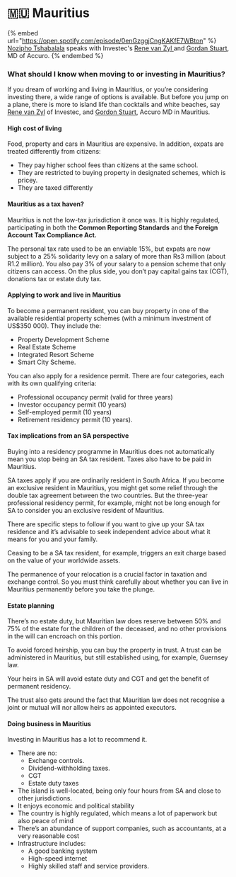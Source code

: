 # 🇲🇺 Mauritius

{% embed url="https://open.spotify.com/episode/0enGzggjCngKAKfE7WBton" %}
[Nozipho Tshabalala](https://www.linkedin.com/in/noziphotshabalala/?originalSubdomain=za) speaks with Investec's [Rene van Zyl ](https://www.linkedin.com/in/renelabuschagne/?originalSubdomain=za)and [Gordan Stuart](https://www.linkedin.com/in/gordon-stuart-81645a173/?originalSubdomain=mu), MD of Accuro.
{% endembed %}

### What should I know when moving to or investing in Mauritius?&#x20;

If you dream of working and living in Mauritius, or you’re considering investing there, a wide range of options is available. But before you jump on a plane, there is more to island life than cocktails and white beaches, say [Rene van Zyl](https://www.linkedin.com/in/renelabuschagne/?originalSubdomain=za) of Investec, and [Gordon Stuart](https://www.linkedin.com/in/gordon-stuart-81645a173/?originalSubdomain=mu), Accuro MD in Mauritius.

#### &#x20;**High cost of living**

Food, property and cars in Mauritius are expensive. In addition, expats are treated differently from citizens:

* They pay higher school fees than citizens at the same school.
* They are restricted to buying property in designated schemes, which is pricey.
* They are taxed differently

#### **Mauritius as a tax haven?**

Mauritius is not the low-tax jurisdiction it once was. It is highly regulated, participating in both the **Common Reporting Standards** and **the Foreign Account Tax Compliance Act.**

The personal tax rate used to be an enviable 15%, but expats are now subject to a 25% solidarity levy on a salary of more than Rs3 million (about R1.2 million). You also pay 3% of your salary to a pension scheme that only citizens can access. On the plus side, you don’t pay capital gains tax (CGT), donations tax or estate duty tax.

#### **Applying to work and live in Mauritius**

To become a permanent resident, you can buy property in one of the available residential property schemes (with a minimum investment of US$350 000). They include the:

* Property Development Scheme
* Real Estate Scheme
* Integrated Resort Scheme
* Smart City Scheme.

You can also apply for a residence permit. There are four categories, each with its own qualifying criteria:

* Professional occupancy permit (valid for three years)
* &#x20;Investor occupancy permit (10 years)
* Self-employed permit (10 years)
* Retirement residency permit (10 years).

#### **Tax implications from an SA perspective**

Buying into a residency programme in Mauritius does not automatically mean you stop being an SA tax resident. Taxes also have to be paid in Mauritius.

SA taxes apply if you are ordinarily resident in South Africa. If you become an exclusive resident in Mauritius, you might get some relief through the double tax agreement between the two countries. But the three-year professional residency permit, for example, might not be long enough for SA to consider you an exclusive resident of Mauritius.

There are specific steps to follow if you want to give up your SA tax residence and it’s advisable to seek independent advice about what it means for you and your family.

Ceasing to be a SA tax resident, for example, triggers an exit charge based on the value of your worldwide assets.

The permanence of your relocation is a crucial factor in taxation and exchange control. So you must think carefully about whether you can live in Mauritius permanently before you take the plunge.

#### **Estate planning**

There’s no estate duty, but Mauritian law does reserve between 50% and 75% of the estate for the children of the deceased, and no other provisions in the will can encroach on this portion.

To avoid forced heirship, you can buy the property in trust. A trust can be administered in Mauritius, but still established using, for example, Guernsey law.

Your heirs in SA will avoid estate duty and CGT and get the benefit of permanent residency.

The trust also gets around the fact that Mauritian law does not recognise a joint or mutual will nor allow heirs as appointed executors.

#### **Doing business in Mauritius**

Investing in Mauritius has a lot to recommend it.&#x20;

* There are no:
  * Exchange controls.
  * Dividend-withholding taxes.
  * CGT
  * Estate duty taxes
* The island is well-located, being only four hours from SA and close to other jurisdictions.
* It enjoys economic and political stability
* The country is highly regulated, which means a lot of paperwork but also peace of mind
* &#x20;There’s an abundance of support companies, such as accountants, at a very reasonable cost
* Infrastructure includes:
  * A good banking system
  * High-speed internet&#x20;
  * Highly skilled staff and service providers.
